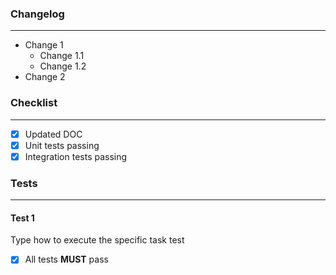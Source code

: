 ### Changelog

---

- Change 1
  - Change 1.1
  - Change 1.2
- Change 2

### Checklist

---

- [x] Updated DOC
- [x] Unit tests passing
- [x] Integration tests passing

### Tests

---

#### Test 1

Type how to execute the specific task test

- [x] All tests **MUST** pass

